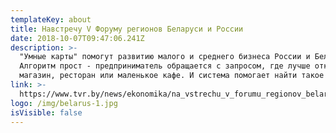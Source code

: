 ```yaml
---
templateKey: about
title: Навстречу V Форуму регионов Беларуси и России
date: 2018-10-07T09:47:06.241Z
description: >-
  "Умные карты" помогут развитию малого и среднего бизнеса России и Беларуси.
  Алгоритм прост - предприниматель обращается с запросом, где лучше открыть
  магазин, ресторан или маленькое кафе. И система помогает найти такое место
link: >-
  https://www.tvr.by/news/ekonomika/na_vstrechu_v_forumu_regionov_belarusi_i_rossii/
logo: /img/belarus-1.jpg
isVisible: false
---
```


